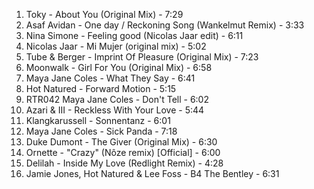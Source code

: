 1. Toky - About You (Original Mix) - 7:29
2. Asaf Avidan - One day / Reckoning Song (Wankelmut Remix) - 3:33
3. Nina Simone - Feeling good (Nicolas Jaar edit) - 6:11
4. Nicolas Jaar - Mi Mujer (original mix) - 5:02
5. Tube & Berger - Imprint Of Pleasure (Original Mix) - 7:23
6. Moonwalk - Girl For You (Original Mix) - 6:58
7. Maya Jane Coles - What They Say - 6:41
8. Hot Natured - Forward Motion - 5:15
9. RTR042 Maya Jane Coles - Don't Tell - 6:02
10. Azari & III - Reckless With Your Love - 5:44
11. Klangkarussell - Sonnentanz - 6:01
12. Maya Jane Coles - Sick Panda - 7:18
13. Duke Dumont - The Giver (Original Mix) - 6:30
14. Ornette - "Crazy" (Nôze remix) [Official] - 6:00
15. Delilah - Inside My Love (Redlight Remix) - 4:28
16. Jamie Jones, Hot Natured & Lee Foss - B4 The Bentley - 6:31